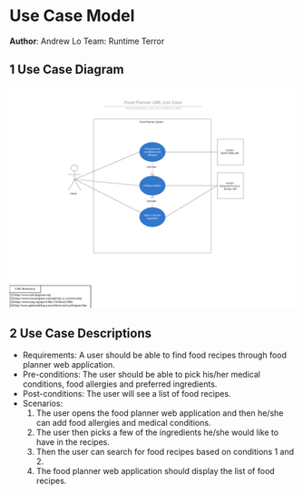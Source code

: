 # Use Case Model

**Author**: Andrew Lo Team: Runtime Terror

## 1 Use Case Diagram

![](./images/use-case-diagram.png)

## 2 Use Case Descriptions

- Requirements: A user should be able to find food recipes through food planner web application.
- Pre-conditions: The user should be able to pick his/her medical conditions, food allergies and preferred ingredients.
- Post-conditions: The user will see a list of food recipes.
- Scenarios: 
  1. The user opens the food planner web application and then he/she can add food allergies and medical conditions.
  2. The user then picks a few of the ingredients he/she would like to have in the recipes.
  3. Then the user can search for food recipes based on conditions 1 and 2.
  4. The food planner web application should display the list of food recipes.
